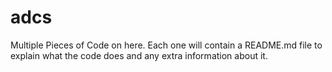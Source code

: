 # adcs
Multiple Pieces of Code on here.
Each one will contain a README.md file to explain what the code does and any extra information about it.

